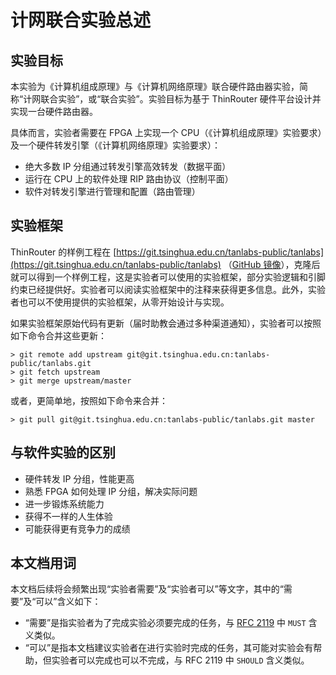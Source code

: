 # 计网联合实验总述

## 实验目标

本实验为《计算机组成原理》与《计算机网络原理》联合硬件路由器实验，简称“计网联合实验”，或“联合实验”。实验目标为基于 ThinRouter 硬件平台设计并实现一台硬件路由器。

具体而言，实验者需要在 FPGA 上实现一个 CPU（《计算机组成原理》实验要求）及一个硬件转发引擎（《计算机网络原理》实验要求）：

* 绝大多数 IP 分组通过转发引擎高效转发（数据平面）
* 运行在 CPU 上的软件处理 RIP 路由协议（控制平面）
* 软件对转发引擎进行管理和配置（路由管理）

## 实验框架

ThinRouter 的样例工程在 [https://git.tsinghua.edu.cn/tanlabs-public/tanlabs](https://git.tsinghua.edu.cn/tanlabs-public/tanlabs) （[GitHub 镜像](https://github.com/thu-cs-lab/tanlabs)），克隆后就可以得到一个样例工程，这是实验者可以使用的实验框架，部分实验逻辑和引脚约束已经提供好。实验者可以阅读实验框架中的注释来获得更多信息。此外，实验者也可以不使用提供的实验框架，从零开始设计与实现。

如果实验框架原始代码有更新（届时助教会通过多种渠道通知），实验者可以按照如下命令合并这些更新：

```shell
> git remote add upstream git@git.tsinghua.edu.cn:tanlabs-public/tanlabs.git
> git fetch upstream
> git merge upstream/master
```

或者，更简单地，按照如下命令来合并：

```shell
> git pull git@git.tsinghua.edu.cn:tanlabs-public/tanlabs.git master
```

## 与软件实验的区别

* 硬件转发 IP 分组，性能更高
* 熟悉 FPGA 如何处理 IP 分组，解决实际问题
* 进一步锻炼系统能力
* 获得不一样的人生体验
* 可能获得更有竞争力的成绩

## 本文档用词

本文档后续将会频繁出现“实验者需要”及“实验者可以”等文字，其中的“需要”及“可以”含义如下：

* “需要”是指实验者为了完成实验必须要完成的任务，与 [RFC 2119](https://www.ietf.org/rfc/rfc2119.txt) 中 `MUST` 含义类似。
* “可以”是指本文档建议实验者在进行实验时完成的任务，其可能对实验会有帮助，但实验者可以完成也可以不完成，与 RFC 2119 中 `SHOULD` 含义类似。
